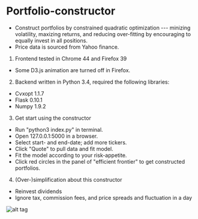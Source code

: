 # Portfolio-constructor
 * Construct portfolios by constrained quadratic optimization --- minizing volatility, maxizing returns, and reducing over-fitting by encouraging to equally invest in all positions.
 * Price data is sourced from Yahoo finance.

1. Frontend tested in Chrome 44 and Firefox 39
 * Some D3.js animation are turned off in Firefox.

2. Backend written in Python 3.4, required the following libraries:
 * Cvxopt 1.1.7
 * Flask 0.10.1
 * Numpy 1.9.2

3. Get start using the constructor
 * Run "python3 index.py" in terminal.
 * Open 127.0.0.1:5000 in a browser.
 * Select start- and end-date; add more tickers.
 * Click "Quote" to pull data and fit model.
 * Fit the model according to your risk-appetite.
 * Click red circles in the panel of "efficient frontier" to get constructed portfolios.

4. (Over-)simplification about this constructor
 * Reinvest dividends
 * Ignore tax, commission fees, and price spreads and fluctuation in a day

![alt tag](https://cloud.githubusercontent.com/assets/6327275/8896824/9c7bf642-33bc-11e5-9e01-02880054d53d.png)
